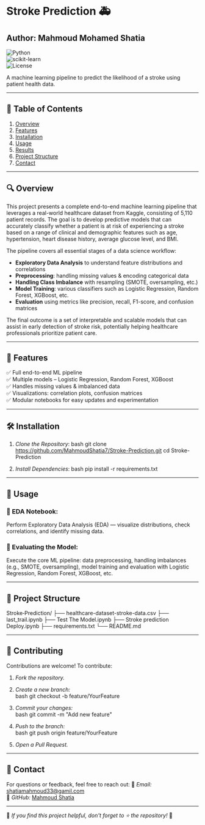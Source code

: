 # Stroke Prediction 🚑

## Author: Mahmoud Mohamed Shatia 

![Python](https://img.shields.io/badge/Python-3.8%2B-blue)  
![scikit-learn](https://img.shields.io/badge/scikit--learn-1.1%2B-orange)  
![License](https://img.shields.io/badge/License-MIT-green)  

A machine learning pipeline to predict the likelihood of a stroke using patient health data.

---

## 📌 Table of Contents
1. [Overview](#overview)  
2. [Features](#features)  
3. [Installation](#installation)  
4. [Usage](#usage)  
5. [Results](#results)  
6. [Project Structure](#project-structure)  
7. [Contact](#contact)  

---

## 🔍 Overview

This project presents a complete end-to-end machine learning pipeline that leverages a real-world healthcare dataset from Kaggle, consisting of 5,110 patient records. The goal is to develop predictive models that can accurately classify whether a patient is at risk of experiencing a stroke based on a range of clinical and demographic features such as age, hypertension, heart disease history, average glucose level, and BMI.

The pipeline covers all essential stages of a data science workflow:

- **Exploratory Data Analysis** to understand feature distributions and correlations  
- **Preprocessing**: handling missing values & encoding categorical data  
- **Handling Class Imbalance** with resampling (SMOTE, oversampling, etc.)  
- **Model Training**: various classifiers such as Logistic Regression, Random Forest, XGBoost, etc.  
- **Evaluation** using metrics like precision, recall, F1-score, and confusion matrices  

The final outcome is a set of interpretable and scalable models that can assist in early detection of stroke risk, potentially helping healthcare professionals prioritize patient care.

---

## 🚀 Features

✅ Full end-to-end ML pipeline  
✅ Multiple models – Logistic Regression, Random Forest, XGBoost  
✅ Handles missing values & imbalanced data  
✅ Visualizations: correlation plots, confusion matrices  
✅ Modular notebooks for easy updates and experimentation  

---

## 🛠 Installation

1. *Clone the Repository*:
   bash
   git clone https://github.com/MahmoudShatia7/Stroke-Prediction.git
   cd Stroke-Prediction

2. *Install Dependencies*:
   bash
   pip install -r requirements.txt

---
## 📌 Usage
### 🔹 EDA Notebook:
Perform Exploratory Data Analysis (EDA) — visualize distributions, check correlations, and identify missing data.


### 🔹 Evaluating the Model:
Execute the core ML pipeline: data preprocessing, handling imbalances (e.g., SMOTE, oversampling), model training and evaluation with Logistic Regression, Random Forest, XGBoost, etc.

---

## 📁 Project Structure
Stroke‑Prediction/
├── healthcare-dataset-stroke-data.csv
├── last_trail.ipynb
├── Test The Model.ipynb
├── Stroke prediction Deploy.ipynb
├── requirements.txt
└── README.md  

---

## 🤝 Contributing
Contributions are welcome! To contribute:
1. *Fork the repository.*
2. *Create a new branch:*  
   bash
   git checkout -b feature/YourFeature
   
3. *Commit your changes:*  
   bash
   git commit -m "Add new feature"
   
4. *Push to the branch:*  
   bash
   git push origin feature/YourFeature
   
5. *Open a Pull Request.*

---

## 📧 Contact
For questions or feedback, feel free to reach out:
📩 *Email:* shatiamahmoud33@gamil.com  
🔗 *GitHub:* [Mahmoud Shatia](https://github.com/MahmoudShatia7) 

---

📌 *If you find this project helpful, don't forget to ⭐ the repository!* 🚀
